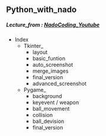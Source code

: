 ## Python_with_nado
##### Lecture_from : [NadoCoding_Youtube](https://www.youtube.com/channel/UC7iAOLiALt2rtMVAWWl4pnw/featured)

* Index
    * Tkinter_
         * layout
         * basic_funtion
         * auto_screenshot
         * merge_images
         * final_version
         * advanced_screenshot
    * Pygame_
         * background
         * keyevent / weapon
         * ball_movement
         * collision
         * ball_devision
         * final_version
